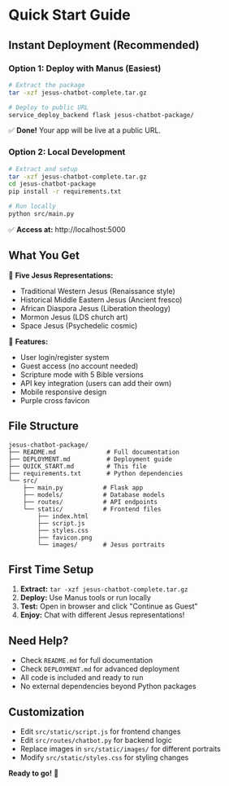 # Quick Start Guide

## Instant Deployment (Recommended)

### Option 1: Deploy with Manus (Easiest)
```bash
# Extract the package
tar -xzf jesus-chatbot-complete.tar.gz

# Deploy to public URL
service_deploy_backend flask jesus-chatbot-package/
```
✅ **Done!** Your app will be live at a public URL.

### Option 2: Local Development
```bash
# Extract and setup
tar -xzf jesus-chatbot-complete.tar.gz
cd jesus-chatbot-package
pip install -r requirements.txt

# Run locally
python src/main.py
```
✅ **Access at:** http://localhost:5000

## What You Get

🙏 **Five Jesus Representations:**
- Traditional Western Jesus (Renaissance style)
- Historical Middle Eastern Jesus (Ancient fresco)
- African Diaspora Jesus (Liberation theology)
- Mormon Jesus (LDS church art)
- Space Jesus (Psychedelic cosmic)

🔧 **Features:**
- User login/register system
- Guest access (no account needed)
- Scripture mode with 5 Bible versions
- API key integration (users can add their own)
- Mobile responsive design
- Purple cross favicon

## File Structure
```
jesus-chatbot-package/
├── README.md              # Full documentation
├── DEPLOYMENT.md          # Deployment guide
├── QUICK_START.md         # This file
├── requirements.txt       # Python dependencies
└── src/
    ├── main.py           # Flask app
    ├── models/           # Database models
    ├── routes/           # API endpoints
    └── static/           # Frontend files
        ├── index.html
        ├── script.js
        ├── styles.css
        ├── favicon.png
        └── images/       # Jesus portraits
```

## First Time Setup

1. **Extract:** `tar -xzf jesus-chatbot-complete.tar.gz`
2. **Deploy:** Use Manus tools or run locally
3. **Test:** Open in browser and click "Continue as Guest"
4. **Enjoy:** Chat with different Jesus representations!

## Need Help?

- Check `README.md` for full documentation
- Check `DEPLOYMENT.md` for advanced deployment
- All code is included and ready to run
- No external dependencies beyond Python packages

## Customization

- Edit `src/static/script.js` for frontend changes
- Edit `src/routes/chatbot.py` for backend logic
- Replace images in `src/static/images/` for different portraits
- Modify `src/static/styles.css` for styling changes

**Ready to go!** 🚀

